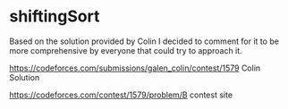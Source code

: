 # shiftingSort

Based on the solution provided by Colin I decided to comment 
for it to be more comprehensive by everyone that could try
to approach it.

https://codeforces.com/submissions/galen_colin/contest/1579 Colin Solution

https://codeforces.com/contest/1579/problem/B  contest site
